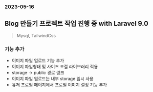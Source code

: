 ### 2023-05-16

## Blog 만들기 프로젝트 작업 진행 중 with Laravel 9.0
> Mysql, TailwindCss

### 기능 추가
- 이미지 파일 업로드 기능 추가
- 이미지 파일형태 및 사이즈 조절 라이브러리 적용
- storage -> public 경로 링크
- 이미지 파일 업로드는 내부 storage 임시 사용
- 유저 프로필 페이지에서 프로필 이미지 설정 기능 추가